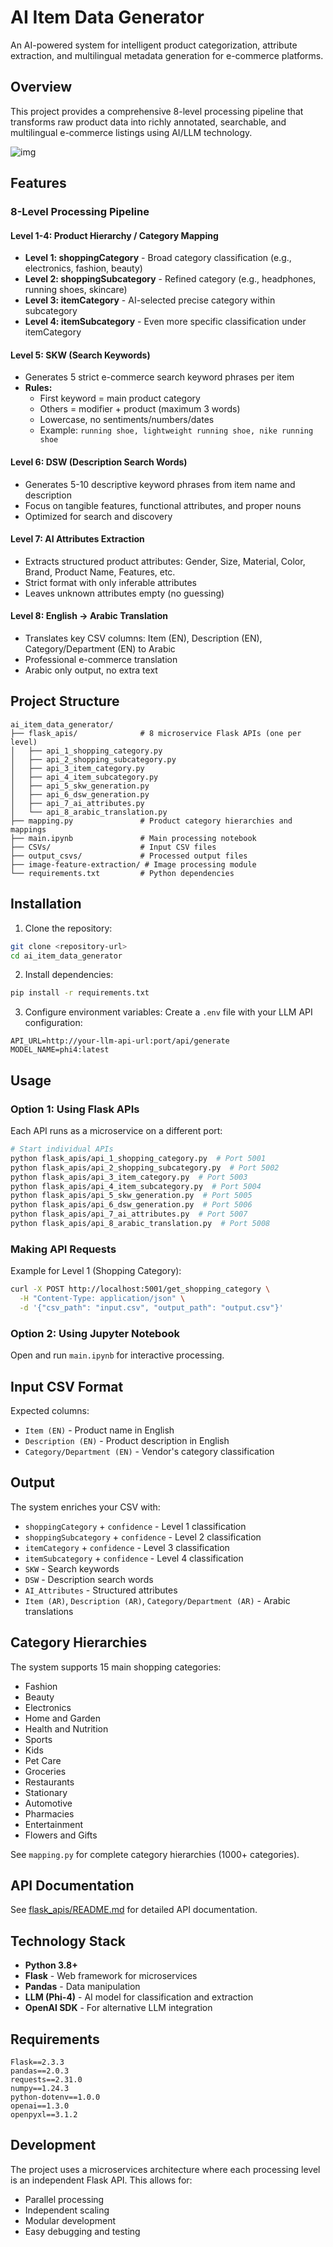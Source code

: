 # AI Item Data Generator

An AI-powered system for intelligent product categorization, attribute extraction, and multilingual metadata generation for e-commerce platforms.

## Overview

This project provides a comprehensive 8-level processing pipeline that transforms raw product data into richly annotated, searchable, and multilingual e-commerce listings using AI/LLM technology.


![img](unnamed.jpg)

## Features

### 8-Level Processing Pipeline

#### Level 1-4: Product Hierarchy / Category Mapping
- **Level 1: shoppingCategory** - Broad category classification (e.g., electronics, fashion, beauty)
- **Level 2: shoppingSubcategory** - Refined category (e.g., headphones, running shoes, skincare)
- **Level 3: itemCategory** - AI-selected precise category within subcategory
- **Level 4: itemSubcategory** - Even more specific classification under itemCategory

#### Level 5: SKW (Search Keywords)
- Generates 5 strict e-commerce search keyword phrases per item
- **Rules:**
  - First keyword = main product category
  - Others = modifier + product (maximum 3 words)
  - Lowercase, no sentiments/numbers/dates
  - Example: `running shoe, lightweight running shoe, nike running shoe`

#### Level 6: DSW (Description Search Words)
- Generates 5-10 descriptive keyword phrases from item name and description
- Focus on tangible features, functional attributes, and proper nouns
- Optimized for search and discovery

#### Level 7: AI Attributes Extraction
- Extracts structured product attributes: Gender, Size, Material, Color, Brand, Product Name, Features, etc.
- Strict format with only inferable attributes
- Leaves unknown attributes empty (no guessing)

#### Level 8: English → Arabic Translation
- Translates key CSV columns: Item (EN), Description (EN), Category/Department (EN) to Arabic
- Professional e-commerce translation
- Arabic only output, no extra text

## Project Structure

```
ai_item_data_generator/
├── flask_apis/              # 8 microservice Flask APIs (one per level)
│   ├── api_1_shopping_category.py
│   ├── api_2_shopping_subcategory.py
│   ├── api_3_item_category.py
│   ├── api_4_item_subcategory.py
│   ├── api_5_skw_generation.py
│   ├── api_6_dsw_generation.py
│   ├── api_7_ai_attributes.py
│   └── api_8_arabic_translation.py
├── mapping.py               # Product category hierarchies and mappings
├── main.ipynb               # Main processing notebook
├── CSVs/                    # Input CSV files
├── output_csvs/             # Processed output files
├── image-feature-extraction/ # Image processing module
└── requirements.txt         # Python dependencies
```

## Installation

1. Clone the repository:
```bash
git clone <repository-url>
cd ai_item_data_generator
```

2. Install dependencies:
```bash
pip install -r requirements.txt
```

3. Configure environment variables:
Create a `.env` file with your LLM API configuration:
```
API_URL=http://your-llm-api-url:port/api/generate
MODEL_NAME=phi4:latest
```

## Usage

### Option 1: Using Flask APIs

Each API runs as a microservice on a different port:

```bash
# Start individual APIs
python flask_apis/api_1_shopping_category.py  # Port 5001
python flask_apis/api_2_shopping_subcategory.py  # Port 5002
python flask_apis/api_3_item_category.py  # Port 5003
python flask_apis/api_4_item_subcategory.py  # Port 5004
python flask_apis/api_5_skw_generation.py  # Port 5005
python flask_apis/api_6_dsw_generation.py  # Port 5006
python flask_apis/api_7_ai_attributes.py  # Port 5007
python flask_apis/api_8_arabic_translation.py  # Port 5008
```

### Making API Requests

Example for Level 1 (Shopping Category):
```bash
curl -X POST http://localhost:5001/get_shopping_category \
  -H "Content-Type: application/json" \
  -d '{"csv_path": "input.csv", "output_path": "output.csv"}'
```

### Option 2: Using Jupyter Notebook

Open and run `main.ipynb` for interactive processing.

## Input CSV Format

Expected columns:
- `Item (EN)` - Product name in English
- `Description (EN)` - Product description in English
- `Category/Department (EN)` - Vendor's category classification

## Output

The system enriches your CSV with:
- `shoppingCategory` + `confidence` - Level 1 classification
- `shoppingSubcategory` + `confidence` - Level 2 classification
- `itemCategory` + `confidence` - Level 3 classification
- `itemSubcategory` + `confidence` - Level 4 classification
- `SKW` - Search keywords
- `DSW` - Description search words
- `AI_Attributes` - Structured attributes
- `Item (AR)`, `Description (AR)`, `Category/Department (AR)` - Arabic translations

## Category Hierarchies

The system supports 15 main shopping categories:
- Fashion
- Beauty
- Electronics
- Home and Garden
- Health and Nutrition
- Sports
- Kids
- Pet Care
- Groceries
- Restaurants
- Stationary
- Automotive
- Pharmacies
- Entertainment
- Flowers and Gifts

See `mapping.py` for complete category hierarchies (1000+ categories).

## API Documentation

See [flask_apis/README.md](flask_apis/README.md) for detailed API documentation.

## Technology Stack

- **Python 3.8+**
- **Flask** - Web framework for microservices
- **Pandas** - Data manipulation
- **LLM (Phi-4)** - AI model for classification and extraction
- **OpenAI SDK** - For alternative LLM integration

## Requirements

```
Flask==2.3.3
pandas==2.0.3
requests==2.31.0
numpy==1.24.3
python-dotenv==1.0.0
openai==1.3.0
openpyxl==3.1.2
```

## Development

The project uses a microservices architecture where each processing level is an independent Flask API. This allows for:
- Parallel processing
- Independent scaling
- Modular development
- Easy debugging and testing


